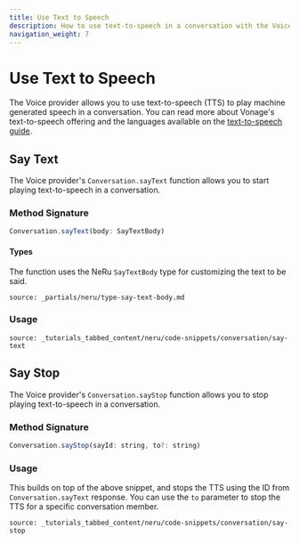 ```yaml
---
title: Use Text to Speech
description: How to use text-to-speech in a conversation with the Voice provider
navigation_weight: 7
---
```


# Use Text to Speech

The Voice provider allows you to use text-to-speech (TTS) to play machine generated speech in a conversation. You can read more about Vonage's text-to-speech offering and the languages available on the [text-to-speech guide](/voice/voice-api/guides/text-to-speech).

## Say Text

The Voice provider's `Conversation.sayText` function allows you to start playing text-to-speech in a conversation.

### Method Signature
```javascript
Conversation.sayText(body: SayTextBody)
```

#### Types

The function uses the NeRu `SayTextBody` type for customizing the text to be said.

```partial
source: _partials/neru/type-say-text-body.md
```

### Usage

```tabbed_content
source: _tutorials_tabbed_content/neru/code-snippets/conversation/say-text
```

## Say Stop

The Voice provider's `Conversation.sayStop` function allows you to stop playing text-to-speech in a conversation.

### Method Signature
```javascript
Conversation.sayStop(sayId: string, to?: string)
```

### Usage

This builds on top of the above snippet, and stops the TTS using the ID from `Conversation.sayText` response. You can use the `to` parameter to stop the TTS for a specific conversation member.

```tabbed_content
source: _tutorials_tabbed_content/neru/code-snippets/conversation/say-stop
```